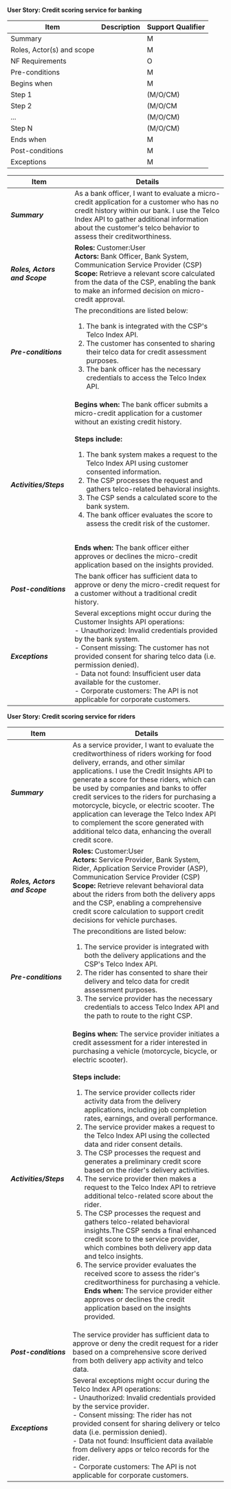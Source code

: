 **User Story: Credit scoring service for banking**
<br>

| Item                      | Description | Support Qualifier |
|---------------------------|-------------|-------------------|
| Summary                   |             | M                 |
| Roles, Actor(s) and scope |             | M                 |
| NF Requirements           |             | O                 |
| Pre-conditions            |             | M                 |
| Begins when               |             | M                 |
| Step 1                    |             | (M/O/CM)          |
| Step 2                    |             | (M/O/CM           |
| ...                       |             | (M/O/CM)          |
| Step N                    |             | (M/O/CM)          |
| Ends when                 |             | M                 |
| Post-conditions           |             | M                 |
| Exceptions                |             | M                 | 

| **Item** | **Details** |
| -------- | ----------- |
| ***Summary*** | As a bank officer, I want to evaluate a micro-credit application for a customer who has no credit history within our bank. I use the Telco Index API to gather additional information about the customer's telco behavior to assess their creditworthiness. |
| ***Roles, Actors and Scope*** | **Roles:** Customer:User<br> **Actors:** Bank Officer, Bank System, Communication Service Provider (CSP)<br> **Scope:** Retrieve a relevant score calculated from the data of the CSP, enabling the bank to make an informed decision on micro-credit approval. |
| ***Pre-conditions*** | The preconditions are listed below:<br><ol><li>The bank is integrated with the CSP's Telco Index API.</li><li>The customer has consented to sharing their telco data for credit assessment purposes.</li><li>The bank officer has the necessary credentials to access the Telco Index API.</li></ol> |
| ***Activities/Steps*** | **Begins when:** The bank officer submits a micro-credit application for a customer without an existing credit history.<br><br>**Steps include:**<br><ol><li>The bank system makes a request to the Telco Index API using customer consented information.</li><li>The CSP processes the request and gathers telco-related behavioral insights.</li><li>The CSP sends a calculated score to the bank system.</li><li>The bank officer evaluates the score to assess the credit risk of the customer.</li></ol><br> **Ends when:** The bank officer either approves or declines the micro-credit application based on the insights provided. |
| ***Post-conditions*** | The bank officer has sufficient data to approve or deny the micro-credit request for a customer without a traditional credit history. |
| ***Exceptions*** | Several exceptions might occur during the Customer Insights API operations:<br>- Unauthorized: Invalid credentials provided by the bank system.<br>- Consent missing: The customer has not provided consent for sharing telco data (i.e. permission denied).<br>- Data not found: Insufficient user data available for the customer.<br>- Corporate customers: The API is not applicable for corporate customers. |


**User Story: Credit scoring service for riders**
<br>

| **Item** | **Details** |
| -------- | ----------- |
| ***Summary*** | As a service provider, I want to evaluate the creditworthiness of riders working for food delivery, errands, and other similar applications. I use the Credit Insights API to generate a score for these riders, which can be used by companies and banks to offer credit services to the riders for purchasing a motorcycle, bicycle, or electric scooter. The application can leverage the Telco Index API to complement the score generated with additional telco data, enhancing the overall credit score. |
| ***Roles, Actors and Scope*** | **Roles:** Customer:User<br> **Actors:** Service Provider, Bank System, Rider, Application Service Provider (ASP), Communication Service Provider (CSP)<br> **Scope:** Retrieve relevant behavioral data about the riders from both the delivery apps and the CSP, enabling a comprehensive credit score calculation to support credit decisions for vehicle purchases. |
| ***Pre-conditions*** | The preconditions are listed below:<br><ol><li>The service provider is integrated with both the delivery applications and the CSP's Telco Index API.</li><li>The rider has consented to share their delivery and telco data for credit assessment purposes.</li><li>The service provider has the necessary credentials to access Telco Index API and the path to route to the right CSP.</li></ol> |
| ***Activities/Steps*** | **Begins when:** The service provider initiates a credit assessment for a rider interested in purchasing a vehicle (motorcycle, bicycle, or electric scooter).<br><br>**Steps include:**<br><ol><li>The service provider collects rider activity data from the delivery applications, including job completion rates, earnings, and overall performance.</li><li>The service provider makes a request to the Telco Index API using the collected data and rider consent details.</li><li>The CSP processes the request and generates a preliminary credit score based on the rider's delivery activities.</li><li>The service provider then makes a request to the Telco Index API to retrieve additional telco-related score about the rider.</li><li>The CSP processes the request and gathers telco-related behavioral insights.The CSP sends a final enhanced credit score to the service provider, which combines both delivery app data and telco insights.</li><li>The service provider evaluates the received score to assess the rider's creditworthiness for purchasing a vehicle. **Ends when:** The service provider either approves or declines the credit application based on the insights provided. |
| ***Post-conditions*** | The service provider has sufficient data to approve or deny the credit request for a rider based on a comprehensive score derived from both delivery app activity and telco data. |
| ***Exceptions*** | Several exceptions might occur during the Telco Index API operations:<br>- Unauthorized: Invalid credentials provided by the service provider.<br>- Consent missing: The rider has not provided consent for sharing delivery or telco data (i.e. permission denied).<br>- Data not found: Insufficient data available from delivery apps or telco records for the rider.<br>- Corporate customers: The API is not applicable for corporate customers. |

